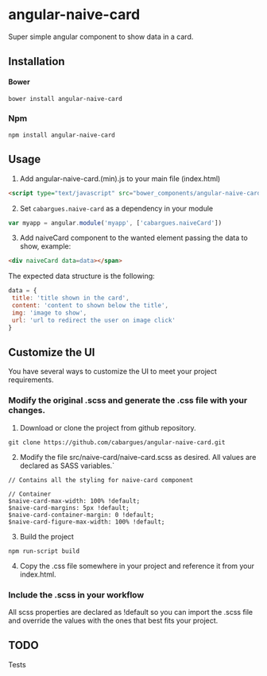 angular-naive-card
=======

Super simple angular component to show data in a card.

## Installation

#### Bower
```
bower install angular-naive-card
```
### Npm
```
npm install angular-naive-card
```

## Usage

1. Add angular-naive-card.(min).js to your main file (index.html)
  ```html
  <script type="text/javascript" src="bower_components/angular-naive-card/dist/angular-naive-card.js"></script>
  ```

2. Set `cabargues.naive-card` as a dependency in your module
  ```javascript
  var myapp = angular.module('myapp', ['cabargues.naiveCard'])
  ```

3. Add naiveCard component to the wanted element passing the data to show, example:
  ```html
  <div naiveCard data=data></span>
  ```
The expected data structure is the following:
 ```javascript
 data = {
  title: 'title shown in the card',
  content: 'content to shown below the title',
  img: 'image to show',
  url: 'url to redirect the user on image click'
 }
 
 ```
 
 ## Customize the UI

You have several ways to customize the UI to meet your project requirements.

### Modify the original .scss and generate the .css file with your changes.

  1. Download or clone the project from github repository.
  ```
  git clone https://github.com/cabargues/angular-naive-card.git
  ```
  2. Modify the file src/naive-card/naive-card.scss as desired. All values are declared as SASS variables.`
  ```
  // Contains all the styling for naive-card component
  
  // Container
  $naive-card-max-width: 100% !default;
  $naive-card-margins: 5px !default;
  $naive-card-container-margin: 0 !default;
  $naive-card-figure-max-width: 100% !default;
  ```
  
  3. Build the project 
  ```
  npm run-script build
  ```
  
  4. Copy the .css file somewhere in your project and reference it from your index.html.

### Include the .scss in your workflow

All scss properties are declared as !default so you can import the .scss file and override the values with the ones that best fits your project. 
 
 
 ## TODO
 
 Tests